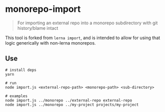 # monorepo-import

> For importing an external repo into a monorepo subdirectory with git history/blame intact

This tool is forked from `lerna import`, and is intended to allow for using that logic generically with non-lerna monorepos.

## Use

```
# install deps
yarn

# run
node import.js <external-repo-path> <monorepo-path> <sub-directory>

# examples
node import.js ../monorepo ../external-repo external-repo
node import.js ../monorepo ../my-project projects/my-project
```

